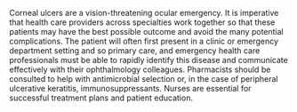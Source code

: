 Corneal ulcers are a vision-threatening ocular emergency. It is imperative that health care providers across specialties work together so that these patients may have the best possible outcome and avoid the many potential complications. The patient will often first present in a clinic or emergency department setting and so primary care, and emergency health care professionals must be able to rapidly identify this disease and communicate effectively with their ophthalmology colleagues. Pharmacists should be consulted to help with antimicrobial selection or, in the case of peripheral ulcerative keratitis, immunosuppressants. Nurses are essential for successful treatment plans and patient education.